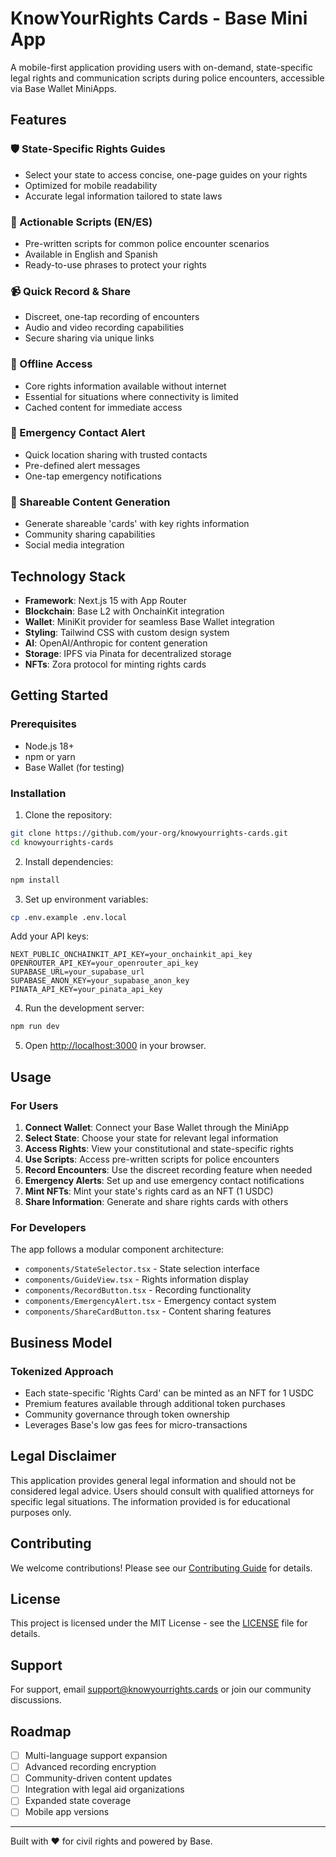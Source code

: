 # KnowYourRights Cards - Base Mini App

A mobile-first application providing users with on-demand, state-specific legal rights and communication scripts during police encounters, accessible via Base Wallet MiniApps.

## Features

### 🛡️ State-Specific Rights Guides
- Select your state to access concise, one-page guides on your rights
- Optimized for mobile readability
- Accurate legal information tailored to state laws

### 📝 Actionable Scripts (EN/ES)
- Pre-written scripts for common police encounter scenarios
- Available in English and Spanish
- Ready-to-use phrases to protect your rights

### 📹 Quick Record & Share
- Discreet, one-tap recording of encounters
- Audio and video recording capabilities
- Secure sharing via unique links

### 📱 Offline Access
- Core rights information available without internet
- Essential for situations where connectivity is limited
- Cached content for immediate access

### 🚨 Emergency Contact Alert
- Quick location sharing with trusted contacts
- Pre-defined alert messages
- One-tap emergency notifications

### 🔗 Shareable Content Generation
- Generate shareable 'cards' with key rights information
- Community sharing capabilities
- Social media integration

## Technology Stack

- **Framework**: Next.js 15 with App Router
- **Blockchain**: Base L2 with OnchainKit integration
- **Wallet**: MiniKit provider for seamless Base Wallet integration
- **Styling**: Tailwind CSS with custom design system
- **AI**: OpenAI/Anthropic for content generation
- **Storage**: IPFS via Pinata for decentralized storage
- **NFTs**: Zora protocol for minting rights cards

## Getting Started

### Prerequisites

- Node.js 18+ 
- npm or yarn
- Base Wallet (for testing)

### Installation

1. Clone the repository:
```bash
git clone https://github.com/your-org/knowyourrights-cards.git
cd knowyourrights-cards
```

2. Install dependencies:
```bash
npm install
```

3. Set up environment variables:
```bash
cp .env.example .env.local
```

Add your API keys:
```env
NEXT_PUBLIC_ONCHAINKIT_API_KEY=your_onchainkit_api_key
OPENROUTER_API_KEY=your_openrouter_api_key
SUPABASE_URL=your_supabase_url
SUPABASE_ANON_KEY=your_supabase_anon_key
PINATA_API_KEY=your_pinata_api_key
```

4. Run the development server:
```bash
npm run dev
```

5. Open [http://localhost:3000](http://localhost:3000) in your browser.

## Usage

### For Users

1. **Connect Wallet**: Connect your Base Wallet through the MiniApp
2. **Select State**: Choose your state for relevant legal information
3. **Access Rights**: View your constitutional and state-specific rights
4. **Use Scripts**: Access pre-written scripts for police encounters
5. **Record Encounters**: Use the discreet recording feature when needed
6. **Emergency Alerts**: Set up and use emergency contact notifications
7. **Mint NFTs**: Mint your state's rights card as an NFT (1 USDC)
8. **Share Information**: Generate and share rights cards with others

### For Developers

The app follows a modular component architecture:

- `components/StateSelector.tsx` - State selection interface
- `components/GuideView.tsx` - Rights information display
- `components/RecordButton.tsx` - Recording functionality
- `components/EmergencyAlert.tsx` - Emergency contact system
- `components/ShareCardButton.tsx` - Content sharing features

## Business Model

### Tokenized Approach
- Each state-specific 'Rights Card' can be minted as an NFT for 1 USDC
- Premium features available through additional token purchases
- Community governance through token ownership
- Leverages Base's low gas fees for micro-transactions

## Legal Disclaimer

This application provides general legal information and should not be considered legal advice. Users should consult with qualified attorneys for specific legal situations. The information provided is for educational purposes only.

## Contributing

We welcome contributions! Please see our [Contributing Guide](CONTRIBUTING.md) for details.

## License

This project is licensed under the MIT License - see the [LICENSE](LICENSE) file for details.

## Support

For support, email support@knowyourrights.cards or join our community discussions.

## Roadmap

- [ ] Multi-language support expansion
- [ ] Advanced recording encryption
- [ ] Community-driven content updates
- [ ] Integration with legal aid organizations
- [ ] Expanded state coverage
- [ ] Mobile app versions

---

Built with ❤️ for civil rights and powered by Base.
